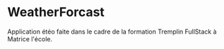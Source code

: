 # WeatherForcast


Application étéo faite dans le cadre de la formation Tremplin FullStack 
à Matrice l'école.

